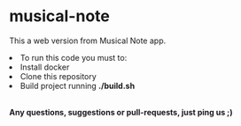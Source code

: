 # musical-note
This a web version from Musical Note app.
<lu>
<br/><li>To run this code you must to:
<br/><li>Install docker
<br/><li>Clone this repository
<br/><li>Build project running <b>./build.sh
</lu>

<br/> Any questions, suggestions or pull-requests, just ping us ;)

